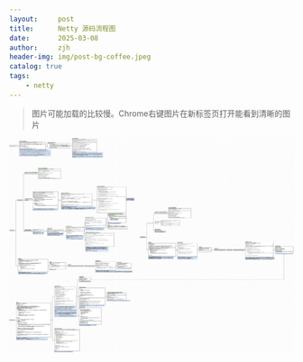 ```yaml
---
layout:     post
title:      Netty 源码流程图
date:       2025-03-08
author:     zjh
header-img: img/post-bg-coffee.jpeg
catalog: true
tags:
    - netty
---
```


> 图片可能加载的比较慢。Chrome右键图片在新标签页打开能看到清晰的图片

![aruato-netty-source-code.png](https://github.com/aruato/aruato.github.io/raw/refs/heads/master/img/aruato-netty-source-code.png)